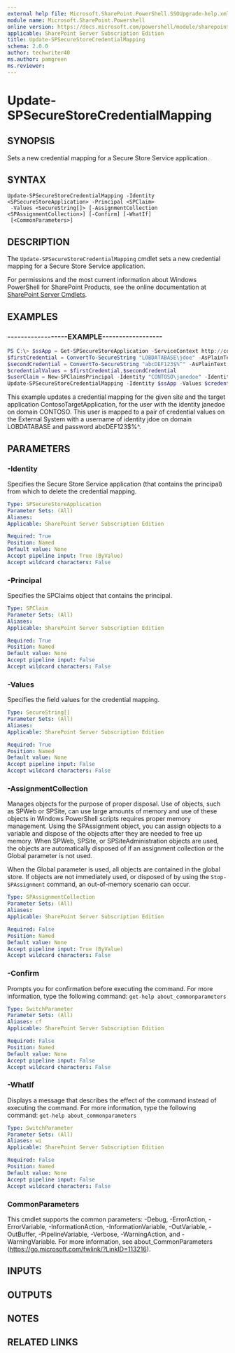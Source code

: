 ```yaml
---
external help file: Microsoft.SharePoint.PowerShell.SSOUpgrade-help.xml
module name: Microsoft.SharePoint.Powershell
online version: https://docs.microsoft.com/powershell/module/sharepoint-server/update-spsecurestorecredentialmapping
applicable: SharePoint Server Subscription Edition
title: Update-SPSecureStoreCredentialMapping
schema: 2.0.0
author: techwriter40
ms.author: pamgreen
ms.reviewer:
---
```


# Update-SPSecureStoreCredentialMapping

## SYNOPSIS
Sets a new credential mapping for a Secure Store Service application.

## SYNTAX

```
Update-SPSecureStoreCredentialMapping -Identity <SPSecureStoreApplication> -Principal <SPClaim>
 -Values <SecureString[]> [-AssignmentCollection <SPAssignmentCollection>] [-Confirm] [-WhatIf]
 [<CommonParameters>]
```

## DESCRIPTION
The `Update-SPSecureStoreCredentialMapping` cmdlet sets a new credential mapping for a Secure Store Service application.

For permissions and the most current information about Windows PowerShell for SharePoint Products, see the online documentation at [SharePoint Server Cmdlets](https://docs.microsoft.com/powershell/sharepoint/sharepoint-server/sharepoint-server-cmdlets).

## EXAMPLES

### ------------------EXAMPLE------------------
```powershell
PS C:\> $ssApp = Get-SPSecureStoreApplication -ServiceContext http://contoso -Name "ContosoTargetApplication"
$firstCredential = ConvertTo-SecureString "LOBDATABASE\jdoe" -AsPlainText -Force
$secondCredential = ConvertTo-SecureString "abcDEF123$%^" -AsPlainText -Force
$credentialValues = $firstCredential,$secondCredential
$userClaim = New-SPClaimsPrincipal -Identity "CONTOSO\janedoe" -IdentityType WindowsSamAccountName
Update-SPSecureStoreCredentialMapping -Identity $ssApp -Values $credentialValues -Principal $userClaim
```

This example updates a credential mapping for the given site and the target application ContosoTargetApplication, for the user with the identity janedoe on domain CONTOSO.
This user is mapped to a pair of credential values on the External System with a username of identity jdoe on domain LOBDATABASE and password abcDEF123$%^.

## PARAMETERS

### -Identity
Specifies the Secure Store Service application (that contains the principal) from which to delete the credential mapping.

```yaml
Type: SPSecureStoreApplication
Parameter Sets: (All)
Aliases: 
Applicable: SharePoint Server Subscription Edition

Required: True
Position: Named
Default value: None
Accept pipeline input: True (ByValue)
Accept wildcard characters: False
```

### -Principal
Specifies the SPClaims object that contains the principal.

```yaml
Type: SPClaim
Parameter Sets: (All)
Aliases: 
Applicable: SharePoint Server Subscription Edition

Required: True
Position: Named
Default value: None
Accept pipeline input: False
Accept wildcard characters: False
```

### -Values
Specifies the field values for the credential mapping.

```yaml
Type: SecureString[]
Parameter Sets: (All)
Aliases: 
Applicable: SharePoint Server Subscription Edition

Required: True
Position: Named
Default value: None
Accept pipeline input: False
Accept wildcard characters: False
```

### -AssignmentCollection
Manages objects for the purpose of proper disposal.
Use of objects, such as SPWeb or SPSite, can use large amounts of memory and use of these objects in Windows PowerShell scripts requires proper memory management.
Using the SPAssignment object, you can assign objects to a variable and dispose of the objects after they are needed to free up memory.
When SPWeb, SPSite, or SPSiteAdministration objects are used, the objects are automatically disposed of if an assignment collection or the Global parameter is not used.

When the Global parameter is used, all objects are contained in the global store.
If objects are not immediately used, or disposed of by using the `Stop-SPAssignment` command, an out-of-memory scenario can occur.

```yaml
Type: SPAssignmentCollection
Parameter Sets: (All)
Aliases: 
Applicable: SharePoint Server Subscription Edition

Required: False
Position: Named
Default value: None
Accept pipeline input: True (ByValue)
Accept wildcard characters: False
```

### -Confirm
Prompts you for confirmation before executing the command.
For more information, type the following command: `get-help about_commonparameters`

```yaml
Type: SwitchParameter
Parameter Sets: (All)
Aliases: cf
Applicable: SharePoint Server Subscription Edition

Required: False
Position: Named
Default value: None
Accept pipeline input: False
Accept wildcard characters: False
```

### -WhatIf
Displays a message that describes the effect of the command instead of executing the command.
For more information, type the following command: `get-help about_commonparameters`

```yaml
Type: SwitchParameter
Parameter Sets: (All)
Aliases: wi
Applicable: SharePoint Server Subscription Edition

Required: False
Position: Named
Default value: None
Accept pipeline input: False
Accept wildcard characters: False
```

### CommonParameters
This cmdlet supports the common parameters: -Debug, -ErrorAction, -ErrorVariable, -InformationAction, -InformationVariable, -OutVariable, -OutBuffer, -PipelineVariable, -Verbose, -WarningAction, and -WarningVariable. For more information, see about_CommonParameters (https://go.microsoft.com/fwlink/?LinkID=113216).

## INPUTS

## OUTPUTS

## NOTES

## RELATED LINKS
